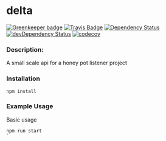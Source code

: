delta
=========

[![Greenkeeper badge](https://badges.greenkeeper.io/wh-iterabb-it/delta.svg)](https://greenkeeper.io/)
[![Travis Badge](https://travis-ci.org/wh-iterabb-it/delta.svg?branch=master)](https://travis-ci.org/wh-iterabb-it/delta)
[![Dependency Status](https://img.shields.io/david/wh-iterabb-it/delta.svg?style=flat)](https://david-dm.org/wh-iterabb-it/delta#info=Dependencies)
[![devDependency Status](https://img.shields.io/david/dev/wh-iterabb-it/delta.svg?style=flat)](https://david-dm.org/wh-iterabb-it/delta#info=devDependencies)
[![codecov](https://codecov.io/gh/wh-iterabb-it/delta/branch/master/graph/badge.svg)](https://codecov.io/gh/wh-iterabb-it/delta)


### Description:

A small scale api for a honey pot listener project


### Installation

```
npm install
```
### Example Usage

Basic usage
```
npm run start
`
